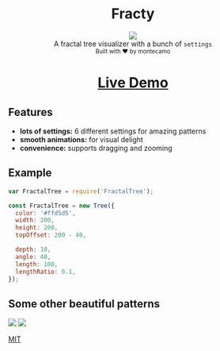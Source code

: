 <h1 align="center">Fracty</h1>

<div align="center">
<img src="https://media.giphy.com/media/U6GNljjPanQC3Qom8K/giphy.gif" />
</div>

<div align="center">
  A fractal tree visualizer with a bunch of <code>settings</code>
</div>

<div align="center">
  <sub>Built with ❤︎ by montecamo
</div>

<div align="center">
  <h1>
    <a href="">
      Live Demo
    </a>
  </h1>
</div>

## Features

- **lots of settings:** 6 different settings for amazing patterns
- **smooth animations:** for visual delight
- **convenience:** supports dragging and zooming

## Example

```js
var FractalTree = require('FractalTree');

const FractalTree = new Tree({
  color: '#ffd5d5',
  width: 200,
  height: 200,
  topOffset: 200 - 40,

  depth: 10,
  angle: 40,
  length: 100,
  lengthRatio: 0.1,
});
```

## Some other beautiful patterns

<img src="https://media.giphy.com/media/SxAcIhK6JkPn4A216B/giphy.gif" />
<img src="https://media.giphy.com/media/UShNgO02SyfQWtLIpI/giphy.gif" />

[MIT](https://tldrlegal.com/license/mit-license)
